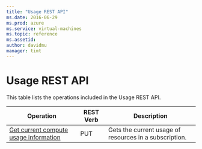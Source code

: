 ```yaml
---
title: "Usage REST API"
ms.date: 2016-06-29
ms.prod: azure
ms.service: virtual-machines
ms.topic: reference
ms.assetid: 
author: davidmu
manager: timt
---
```

# Usage REST API  
  
This table lists the operations included in the Usage REST API.  
  
| Operation | REST Verb | Description | 
|---------|---------|-----------|
| [Get current compute usage information](usage/usage-get.md) |  PUT | Gets the current usage of resources in a subscription. |  